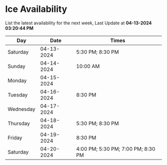 # Ice Availability

List the latest availability for the next week, Last Update at **04-13-2024 03:20:44 PM**

| Day         | Date        | Times       |
| ----------- | ----------- | ----------- |
|Saturday|04-13-2024|5:30 PM; 8:30 PM|
|Sunday|04-14-2024|10:00 AM|
|Monday|04-15-2024||
|Tuesday|04-16-2024|8:30 PM|
|Wednesday|04-17-2024||
|Thursday|04-18-2024|5:30 PM; 8:30 PM|
|Friday|04-19-2024|8:30 PM|
|Saturday|04-20-2024|4:00 PM; 5:30 PM; 7:00 PM; 8:30 PM|

